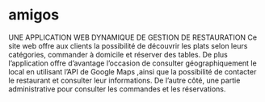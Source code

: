 # amigos
UNE APPLICATION WEB DYNAMIQUE DE GESTION DE RESTAURATION
Ce site web offre aux clients la possibilité de découvrir les plats selon leurs catégories, commander à domicile et réserver
des tables. De plus l’application offre d’avantage l’occasion de consulter géographiquement le local en utilisant l’API de
Google Maps ,ainsi que la possibilité de contacter le restaurant et consulter leur informations. De l’autre côté, une partie
administrative pour consulter les commandes et les réservations.
